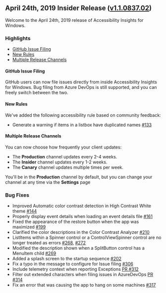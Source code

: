 ## April 24th, 2019 Insider Release ([v1.1.0837.02](https://github.com/Microsoft/accessibility-insights-windows/releases/tag/v1.1.0837.02))

Welcome to the April 24th, 2019 release of Accessibility Insights for Windows.

### Highlights

  - [GitHub Issue Filing](#github-issue-filing)
  - [New Rules](#new-rules)
  - [Multiple Release Channels](#multiple-release-channels)
  
#### GitHub Issue Filing

GitHub users can now file issues directly from inside Accessibility Insights for Windows. Bug filing from Azure DevOps is still supported, and you can freely switch between the two.

#### New Rules

We've added the following accessibility rule based on community feedback:
- Generate a warning if items in a listbox have duplicated names [#133](https://github.com/Microsoft/accessibility-insights-windows/issues/133)

#### Multiple Release Channels

You can now choose how frequently your client updates:
- The **Production** channel updates every 2-4 weeks.
- The **Insider** channel updates every 1-2 weeks.
- The **Canary** channel updates multiple times per week.

You'll be in the **Production** channel by default, but you can change your channel at any time via the **Settings** page

### Bug Fixes

- Improved Automatic color contrast detection in High Contrast White theme [#144](https://github.com/Microsoft/accessibility-insights-windows/issues/144)
- Properly display event details when loading an event details file [#161](https://github.com/Microsoft/accessibility-insights-windows/issues/161)
- Fixed the appearance of the restore button when the app was maximized [#199](https://github.com/Microsoft/accessibility-insights-windows/issues/199)
- Clarified the color descriptions in the Color Contrast Analyzer [#210](https://github.com/Microsoft/accessibility-insights-windows/issues/210)
- ListItems within a Spinner control or a ControlViewSpinner control are no longer treated as errors [#268](https://github.com/Microsoft/accessibility-insights-windows/issues/268), [#272](https://github.com/Microsoft/accessibility-insights-windows/issues/272)
- Modified the description shown when a SplitButton control has a MenuItem child [#269](https://github.com/Microsoft/accessibility-insights-windows/issues/269)
- Added a splash screen to the startup sequence [#202](https://github.com/Microsoft/accessibility-insights-windows/issues/202)
- Fix a typo in the message to configure for Issue filing [#306](https://github.com/Microsoft/accessibility-insights-windows/issues/306)
- Include telemetry context when reporting Exceptions [PR #312](https://github.com/Microsoft/accessibility-insights-windows/pull/312)
- Filter out extended characters when filing issues in AzureDevOps [PR #314](https://github.com/Microsoft/accessibility-insights-windows/pull/314)
- Fix an error that was causing the app to hang on some machines [#317](https://github.com/Microsoft/accessibility-insights-windows/issues/317)
